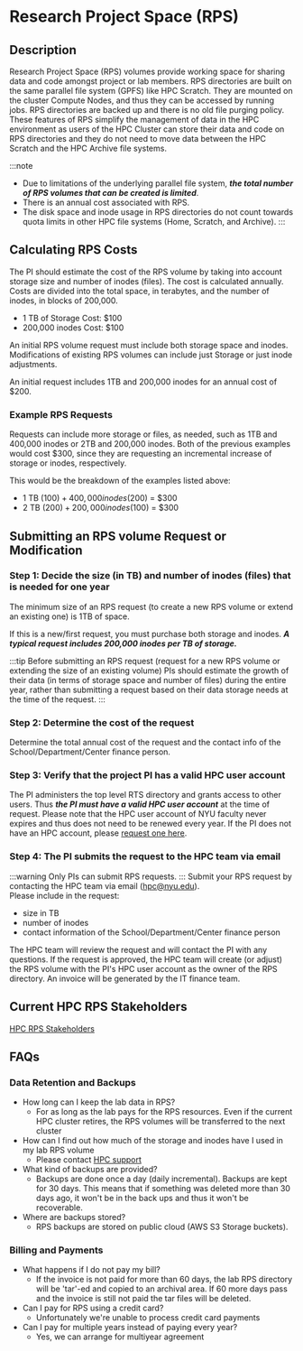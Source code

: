 # Research Project Space (RPS)

## Description
Research Project Space (RPS) volumes provide working space for sharing data and code amongst project or lab members. RPS directories are built on the same parallel file system (GPFS) like HPC Scratch. They are mounted on the cluster Compute Nodes, and thus they can be accessed by running jobs. RPS directories are backed up and there is no old file purging policy. These features of RPS simplify the management of data in the HPC environment as users of the HPC Cluster can store their data and code on RPS directories and they do not need to move data between the HPC Scratch and the HPC Archive file systems.

:::note
-   Due to limitations of the underlying parallel file system, ***the total number of RPS volumes that can be created is limited***.
-   There is an annual cost associated with RPS.
-   The disk space and inode usage in RPS directories do not count towards quota limits in other HPC file systems (Home, Scratch, and Archive). 
:::

## Calculating RPS Costs
The PI should estimate the cost of the RPS volume by taking into account storage size and number of inodes (files). The cost is calculated annually. Costs are divided into the total space, in terabytes, and the number of inodes, in blocks of 200,000. 

-   1 TB of Storage Cost:  $100
-   200,000 inodes Cost: $100

An initial RPS volume request must include both storage space and inodes. Modifications of existing RPS volumes can include just Storage or just inode adjustments. 

An initial request includes 1TB and 200,000 inodes for an annual cost of $200. 

### Example RPS Requests
Requests can include more storage or files, as needed, such as 1TB and 400,000 inodes or 2TB and 200,000 inodes. Both of the previous examples would cost $300, since they are requesting an incremental increase of storage or inodes, respectively. 

This would be the breakdown of the examples listed above:

-   1 TB ($100) + 400,000 inodes ($200) = $300
-   2 TB ($200) + 200,000 inodes ($100) = $300

## Submitting an RPS volume Request or Modification 
### Step 1: Decide the size (in TB) and number of inodes (files) that is needed for one year

The minimum size of an RPS request (to create a new RPS volume or extend an existing one) is 1TB of space. 

If this is a new/first request, you must purchase both storage and inodes. ***A typical request includes 200,000 inodes per TB of storage.***

:::tip
Before submitting an RPS request (request for a new RPS volume or extending the size of an existing volume) PIs should estimate the growth of their data (in terms of storage space and number of files) during the entire year, rather than submitting a request based on their data storage needs at the time of the request. 
:::

### Step 2: Determine the cost of the request

Determine the total annual cost of the request and the contact info of the School/Department/Center finance person.

### Step 3: Verify that the project PI has a valid HPC user account

The PI administers the top level RTS directory and grants access to other users. Thus ***the PI must have a valid HPC user account*** at the time of request.  Please note that the HPC user account of NYU faculty never expires and thus does not need to be renewed every year.  If the PI does not have an HPC account, please [request one here](../01_getting_started/02_getting_and_renewing_an_account.md). 

### Step 4: The PI submits the request to the HPC team via email

:::warning
Only PIs can submit RPS requests.
:::
Submit your RPS request by contacting the HPC team via email ([hpc@nyu.edu](mailto:hpc@nyu.edu)). <br />
Please include in the request:
-   size in TB
-   number of inodes
-   contact information of the School/Department/Center finance person

The HPC team will review the request and will contact the PI with any questions.  If the request is approved, the HPC team will create (or adjust) the RPS volume with the PI's HPC user account as the owner of the RPS directory. An invoice will be generated by the IT finance team.

## Current HPC RPS Stakeholders
[HPC RPS Stakeholders](https://docs.google.com/spreadsheets/d/1NYH5y8yif7UpwGVtmdowMAy5NCIWtE1a2B697RNF_zU/edit?usp=sharing)

## FAQs
### Data Retention and Backups
-   How long can I keep the lab data in RPS?
    -   For as long as the lab pays for the RPS resources. Even if the current HPC cluster retires, the RPS volumes will be transferred to the next cluster
-   How can I find out how much of the storage and inodes have I used in my lab RPS volume
    -   Please contact [HPC support](mailto:hpc@nyu.edu)
-   What kind of backups are provided?
    -   Backups are done once a day (daily incremental). Backups are kept for 30 days. This means that if something was deleted more than 30 days ago, it won't be in the back ups and thus it won't be recoverable.
-   Where are backups stored?
    -   RPS backups are stored on public cloud (AWS S3 Storage buckets). 

### Billing and Payments
-   What happens if I do not pay my bill?
    -   If the invoice is not paid for more than 60 days, the lab RPS directory will be 'tar'-ed and copied to an archival area. If 60 more days pass and the invoice is still not paid the tar files will be deleted.
-   Can I pay for RPS using a credit card?
    -   Unfortunately we're unable to process credit card payments
-   Can I pay for multiple years instead of paying every year?
    -   Yes, we can arrange for multiyear agreement
